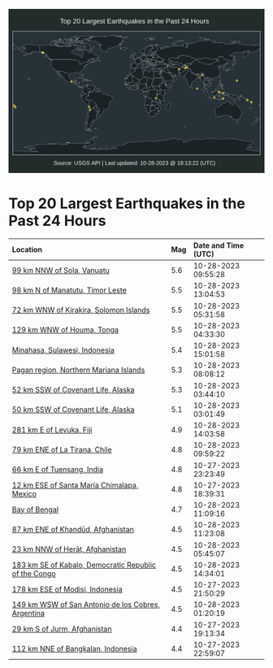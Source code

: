 ![Map](./map.png)

# Top 20 Largest Earthquakes in the Past 24 Hours

| Location | Mag | Date and Time (UTC) |
|:---|:---|:---|
| [99 km NNW of Sola, Vanuatu](https://earthquake.usgs.gov/earthquakes/eventpage/us7000l75j) | 5.6 | 10-28-2023 09:55:28 |
| [98 km N of Manatutu, Timor Leste](https://earthquake.usgs.gov/earthquakes/eventpage/us7000l76s) | 5.5 | 10-28-2023 13:04:53 |
| [72 km WNW of Kirakira, Solomon Islands](https://earthquake.usgs.gov/earthquakes/eventpage/us7000l73x) | 5.5 | 10-28-2023 05:31:58 |
| [129 km WNW of Houma, Tonga](https://earthquake.usgs.gov/earthquakes/eventpage/us7000l73e) | 5.5 | 10-28-2023 04:33:30 |
| [Minahasa, Sulawesi, Indonesia](https://earthquake.usgs.gov/earthquakes/eventpage/us7000l77a) | 5.4 | 10-28-2023 15:01:58 |
| [Pagan region, Northern Mariana Islands](https://earthquake.usgs.gov/earthquakes/eventpage/us7000l750) | 5.3 | 10-28-2023 08:08:12 |
| [52 km SSW of Covenant Life, Alaska](https://earthquake.usgs.gov/earthquakes/eventpage/ak023dtut7mp) | 5.3 | 10-28-2023 03:44:10 |
| [50 km SSW of Covenant Life, Alaska](https://earthquake.usgs.gov/earthquakes/eventpage/ak023dtuk2yv) | 5.1 | 10-28-2023 03:01:49 |
| [281 km E of Levuka, Fiji](https://earthquake.usgs.gov/earthquakes/eventpage/us7000l772) | 4.9 | 10-28-2023 14:03:58 |
| [79 km ENE of La Tirana, Chile](https://earthquake.usgs.gov/earthquakes/eventpage/us7000l75k) | 4.8 | 10-28-2023 09:59:22 |
| [66 km E of Tuensang, India](https://earthquake.usgs.gov/earthquakes/eventpage/us7000l70z) | 4.8 | 10-27-2023 23:23:49 |
| [12 km ESE of Santa María Chimalapa, Mexico](https://earthquake.usgs.gov/earthquakes/eventpage/us7000l6yb) | 4.8 | 10-27-2023 18:39:31 |
| [Bay of Bengal](https://earthquake.usgs.gov/earthquakes/eventpage/us7000l76c) | 4.7 | 10-28-2023 11:09:16 |
| [87 km ENE of Khandūd, Afghanistan](https://earthquake.usgs.gov/earthquakes/eventpage/us7000l76e) | 4.5 | 10-28-2023 11:23:08 |
| [23 km NNW of Herāt, Afghanistan](https://earthquake.usgs.gov/earthquakes/eventpage/us7000l73z) | 4.5 | 10-28-2023 05:45:07 |
| [183 km SE of Kabalo, Democratic Republic of the Congo](https://earthquake.usgs.gov/earthquakes/eventpage/us7000l775) | 4.5 | 10-28-2023 14:34:01 |
| [178 km ESE of Modisi, Indonesia](https://earthquake.usgs.gov/earthquakes/eventpage/us7000l70d) | 4.5 | 10-27-2023 21:50:29 |
| [149 km WSW of San Antonio de los Cobres, Argentina](https://earthquake.usgs.gov/earthquakes/eventpage/us7000l71r) | 4.5 | 10-28-2023 01:20:19 |
| [29 km S of Jurm, Afghanistan](https://earthquake.usgs.gov/earthquakes/eventpage/us7000l6ym) | 4.4 | 10-27-2023 19:13:34 |
| [112 km NNE of Bangkalan, Indonesia](https://earthquake.usgs.gov/earthquakes/eventpage/us7000l70s) | 4.4 | 10-27-2023 22:59:07 |
